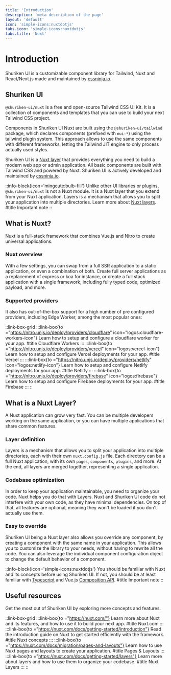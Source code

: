 ```yaml
---
title: 'Introduction'
description: 'meta description of the page'
layout: 'default'
icon: 'simple-icons:nuxtdotjs'
tabs.icon: 'simple-icons:nuxtdotjs'
tabs.title: 'Nuxt'
---
```


# Introduction

Shuriken UI is a customizable component library for Tailwind, Nuxt and React/Next.js made and maintained by [cssninja.io](https://cssninja.io).

## Shuriken UI

`@shuriken-ui/nuxt` is a free and open-source Tailwind CSS UI Kit. It is a collection of components and templates that you can use to build your next Tailwind CSS project.

Components in Shuriken UI Nuxt are built using the `@shuriken-ui/tailwind` package, which declares components (prefixed with `nui-*`) using the tailwind plugin system. This approach allows to use the same components with different frameworks, letting the Tailwind JIT engine to only process actually used styles.

Shuriken UI is a [Nuxt layer](https://nuxt.com/docs/getting-started/layers) that provides everything you need to build a modern web app or admin application. All basic components are built with Tailwind CSS and powered by Nuxt. Shuriken UI is actively developed and maintained by [cssninja.io](https://cssninja.io).

::info-block{icon='mingcute:bulb-fill'}
Unlike other UI libraries or plugins, `@shuriken-ui/nuxt` is not a Nuxt module. It is a Nuxt layer that you extend from your Nuxt application. Layers is a mechanism that allows you to split your application into multiple directories. Learn more about [Nuxt layers](https://nuxt.com/docs/getting-started/layers).
#title
Important note
::

## What is Nuxt?

Nuxt is a full-stack framework that combines Vue.js and Nitro to create universal applications.

### Nuxt overview

With a few settings, you can swap from a full SSR application to a static application, or even a combination of both. Create full server applications as a replacement of express or koa for instance, or create a full stack application with a single framework, including fully typed code, optimized payload, and more.

### Supported providers

It also has out-of-the-box support for a high number of pre configured providers, including Edge Worker, among the most popular ones:

::link-box-grid
:::link-box{to ="https://nitro.unjs.io/deploy/providers/cloudflare" icon="logos:cloudflare-workers-icon"}
Learn how to setup and configure a cloudflare worker for your app.
#title
Cloudflare Workers
:::
:::link-box{to ="https://nitro.unjs.io/deploy/providers/vercel" icon="logos:vercel-icon"}
Learn how to setup and configure Vercel deployments for your app.
#title
Vercel
:::
:::link-box{to ="https://nitro.unjs.io/deploy/providers/netlify" icon="logos:netlify-icon"}
Learn how to setup and configure Netlify deployments for your app.
#title
Netlify
:::
:::link-box{to ="https://nitro.unjs.io/deploy/providers/firebase" icon="logos:firebase"}
Learn how to setup and configure Firebase deployments for your app.
#title
Firebase
:::
::

## What is a Nuxt Layer?

A Nuxt application can grow very fast. You can be multiple developers working on the same application, or you can have multiple applications that share common features.

### Layer definition

Layers is a mechanism that allows you to split your application into multiple directories, each with their own `nuxt.config.js` file. Each directory can be a full Nuxt application, with its own `pages`, `components`, `plugins`, and more. At the end, all layers are merged together, representing a single application.

### Codebase optimization

In order to keep your application maintainable, you need to organize your code. Nuxt helps you do that with Layers. Nuxt and Shuriken UI code do not interfere with your own code, as they have minimal dependencies. On top of that, all features are optional, meaning they won't be loaded if you don't actually use them.

### Easy to override

Shuriken UI being a Nuxt layer also allows you override any component, by creating a component with the same name in your application. This allows you to customize the library to your needs, without having to rewrite all the code. You can also leverage the individual component configuration object to change the default behavior of a component.

::info-block{icon='simple-icons:nuxtdotjs'}
You should be familiar with Nuxt and its concepts before using Shuriken UI. If not, you should be at least familiar with [Typescript](https://www.typescriptlang.org/) and Vue.js [Composition API](https://vuejs.org/api/composition-api-setup).
#title
Important note
::

## Useful resources

Get the most out of Shuriken UI by exploring more concepts and features.

::link-box-grid
:::link-box{to ="https://nuxt.com/"}
Learn more about Nuxt and its features, and how to use it to build your next app.
#title
Nuxt.com
:::
:::link-box{to ="https://nuxt.com/docs/getting-started/introduction"}
Read the introduction guide on Nuxt to get started efficiently with the framework.
#title
Nuxt concepts
:::
:::link-box{to ="https://nuxt.com/docs/migration/pages-and-layouts"}
Learn how to use Nuxt pages and layouts to create your application.
#title
Pages & Layouts
:::
:::link-box{to ="https://nuxt.com/docs/getting-started/layers"}
Learn more about layers and how to use them to organize your codebase.
#title
Nuxt Layers
:::
::
